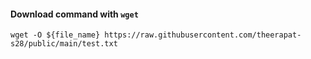 #### Download command with `wget`

```shell
wget -O ${file_name} https://raw.githubusercontent.com/theerapat-s28/public/main/test.txt
```

